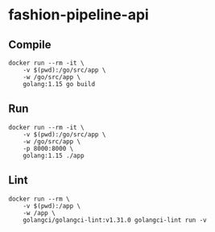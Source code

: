 # fashion-pipeline-api

## Compile
```
docker run --rm -it \
    -v $(pwd):/go/src/app \
    -w /go/src/app \
    golang:1.15 go build
```

## Run
```
docker run --rm -it \
    -v $(pwd):/go/src/app \
    -w /go/src/app \
    -p 8000:8000 \
    golang:1.15 ./app
```

## Lint
```
docker run --rm \
	-v $(pwd):/app \
	-w /app \
	golangci/golangci-lint:v1.31.0 golangci-lint run -v
```
